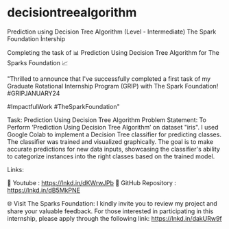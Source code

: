 # decisiontreealgorithm
Prediction using Decision Tree Algorithm (Level - Intermediate) The Spark Foundation İntership

Completing the task of 📊 Prediction Using Decision Tree Algorithm for The Sparks Foundation 📈

"Thrilled to announce that I've successfully completed a first task of my Graduate Rotational Internship Program (GRIP) with The Spark Foundation! 
#GRIPJANUARY24


#ImpactfulWork
#TheSparkFoundation"

Task: Prediction Using Decision Tree Algorithm
Problem Statement:
To Perform ‘Prediction Using Decision Tree Algorithm’ on dataset "iris".
I used Google Colab to implement a Decision Tree classifier for predicting classes. The classifier was trained and visualized graphically. The goal is to make accurate predictions for new data inputs, showcasing the classifier's ability to categorize instances into the right classes based on the trained model.


Links:
 
🔗 Youtube : https://lnkd.in/dKWrwJPb
📂 GitHub Repository : https://lnkd.in/dB5MkPNE


🌐 Visit The Sparks Foundation:
I kindly invite you to review my project and share your valuable feedback.
For those interested in participating in this internship, please apply through the following link: https://lnkd.in/dakURw9f
